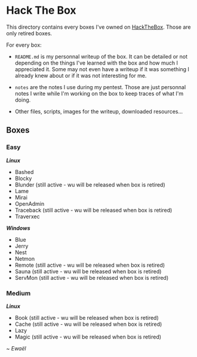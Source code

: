 # Hack The Box

This directory contains every boxes I've owned on [HackTheBox](https://www.hackthebox.eu/home). Those are only retired boxes.

For every box:

- `README.md` is my personnal writeup of the box. It can be detailed or not depending on the things I've learned with the box and how much I appreciated it. Some may not even have a writeup if it was something I already knew about or if it was not interesting for me.

- `notes` are the notes I use during my pentest. Those are just personnal notes I write while I'm working on the box to keep traces of what I'm doing.

- Other files, scripts, images for the writeup, downloaded resources...

## Boxes

### Easy

***Linux***

* Bashed
* Blocky
* Blunder (still active - wu will be released when box is retired)
* Lame
* Mirai
* OpenAdmin
* Traceback (still active - wu will be released when box is retired)
* Traverxec

***Windows***

* Blue
* Jerry
* Nest
* Netmon
* Remote (still active - wu will be released when box is retired)
* Sauna (still active - wu will be released when box is retired)
* ServMon (still active - wu will be released when box is retired)

### Medium

***Linux***

* Book (still active - wu will be released when box is retired)
* Cache (still active - wu will be released when box is retired)
* Lazy
* Magic (still active - wu will be released when box is retired)

~ *Ewaël*
